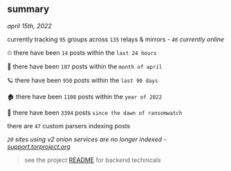 
## summary
_april 15th, 2022_

currently tracking `95` groups across `135` relays & mirrors - _`46` currently online_

⏲ there have been `14` posts within the `last 24 hours`

🦈 there have been `187` posts within the `month of april`

🪐 there have been `950` posts within the `last 90 days`

🏚 there have been `1108` posts within the `year of 2022`

🦕 there have been `3394` posts `since the dawn of ransomwatch`

there are `47` custom parsers indexing posts

_`20` sites using v2 onion services are no longer indexed - [support.torproject.org](https://support.torproject.org/onionservices/v2-deprecation/)_

> see the project [README](https://github.com/thetanz/ransomwatch#ransomwatch--) for backend technicals
